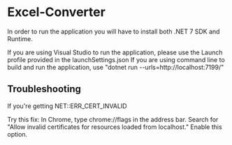 # Excel-Converter

In order to run the application you will have to install both .NET 7 SDK and Runtime.

If you are using Visual Studio to run the application, please use the Launch profile provided in the launchSettings.json
If you are using command line to build and run the application, use "dotnet run --urls=http://localhost:7199/"

## Troubleshooting

If you're getting NET::ERR_CERT_INVALID

Try this fix: 
In Chrome, type chrome://flags in the address bar.
Search for "Allow invalid certificates for resources loaded from localhost."
Enable this option.

